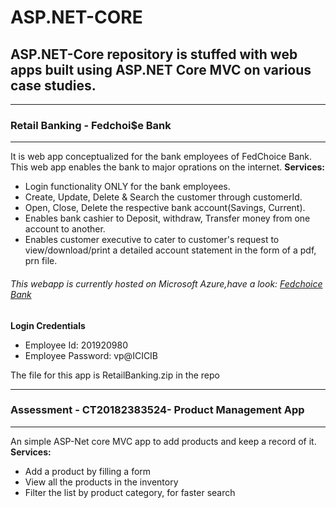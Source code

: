 # ASP.NET-CORE
<h2> ASP.NET-Core repository is stuffed with web apps built using ASP.NET Core MVC on various case studies.</h2>
<hr/>
<h3>Retail Banking - Fedchoi$e Bank</h3>
<hr/>
<p>
  It is web app conceptualized for the bank employees of FedChoice Bank. This web app enables the bank to
  major oprations on the internet.
  <b>Services:</b>
  <ul>
    <li>Login functionality ONLY for the bank employees.</li>
    <li>Create, Update, Delete & Search the customer through customerId.</li>
    <li>Open, Close, Delete the respective bank account(Savings, Current).</li>
    <li>Enables bank cashier to  Deposit, withdraw, Transfer money from one account to another.</li>
    <li> Enables customer executive to cater to customer's request to view/download/print a detailed account statement in the form of a pdf, prn file.</li>
  </ul>
   <h6>This webapp is currently hosted on Microsoft Azure,have a look: <a href = "http://retailbanking.azurewebsites.net">Fedchoice Bank<a/></h6> 
  <b>Login Credentials</b>
  <ul>
    <li>Employee Id: 201920980</li>
    <li>Employee Password: vp@ICICIB</li>
  </ul>
   <p>The file for this app is RetailBanking.zip in the repo</p>
</p>
<hr>
<h3>Assessment - CT20182383524- Product Management App</h3>
<hr/>
<p>
  An simple ASP-Net core MVC app to add products and keep a record of it.
  <b>Services:</b>
  <ul>
    <li>Add a product by filling a form</li>
    <li>View all the products in the inventory</li>
    <li>Filter the list by product category, for faster search</li>
  </ul>
</p>
